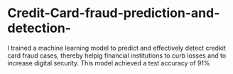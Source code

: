 # Credit-Card-fraud-prediction-and-detection-
I trained a machine learning model to predict and effectively detect credkit card fraud cases, thereby helpig financial institutions to curb losses and to increase digital security. This model achieved a test accuracy of 91%
